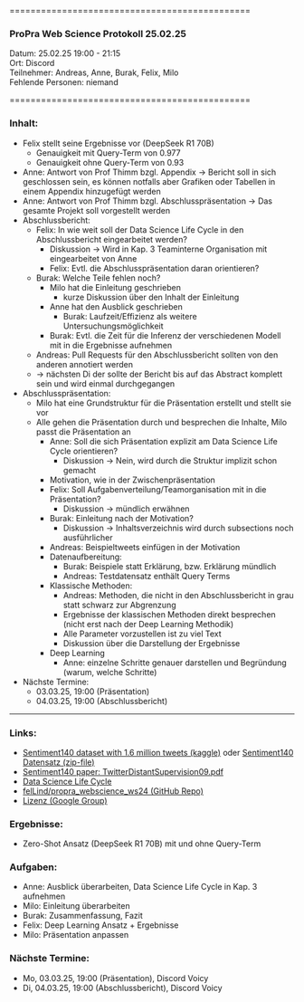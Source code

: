 
==============================================

### ProPra Web Science Protokoll 25.02.25

Datum: 25.02.25 19:00 - 21:15  
Ort: Discord  
Teilnehmer: Andreas, Anne, Burak, Felix, Milo  
Fehlende Personen: niemand

==============================================


### Inhalt:
- Felix stellt seine Ergebnisse vor (DeepSeek R1 70B)
	- Genauigkeit mit Query-Term von 0.977
	- Genauigkeit ohne Query-Term von 0.93
- Anne: Antwort von Prof Thimm bzgl. Appendix -> Bericht soll in sich geschlossen sein, es können notfalls aber Grafiken oder Tabellen in einem Appendix hinzugefügt werden
- Anne: Antwort von Prof Thimm bzgl. Abschlusspräsentation -> Das gesamte Projekt soll vorgestellt werden
- Abschlussbericht:
	- Felix: In wie weit soll der Data Science Life Cycle in den Abschlussbericht eingearbeitet werden?
		- Diskussion -> Wird in Kap. 3 Teaminterne Organisation mit eingearbeitet von Anne
		- Felix: Evtl. die Abschlusspräsentation daran orientieren?
	- Burak: Welche Teile fehlen noch?
		- Milo hat die Einleitung geschrieben
			- kurze Diskussion über den Inhalt der Einleitung
		- Anne hat den Ausblick geschrieben
			- Burak: Laufzeit/Effizienz als weitere Untersuchungsmöglichkeit
		- Burak: Evtl. die Zeit für die Inferenz der verschiedenen Modell mit in die Ergebnisse aufnehmen
	- Andreas: Pull Requests für den Abschlussbericht sollten von den anderen annotiert werden
	- -> nächsten Di der sollte der Bericht bis auf das Abstract komplett sein und wird einmal durchgegangen
- Abschlusspräsentation:
	- Milo hat eine Grundstruktur für die Präsentation erstellt und stellt sie vor
	- Alle gehen die Präsentation durch und besprechen die Inhalte, Milo passt die Präsentation an
		- Anne: Soll die sich Präsentation explizit am Data Science Life Cycle orientieren?
			- Diskussion  -> Nein, wird durch die Struktur implizit schon gemacht
		- Motivation, wie in der Zwischenpräsentation
		- Felix: Soll Aufgabenverteilung/Teamorganisation mit in die Präsentation?
			- Diskussion -> mündlich erwähnen
		- Burak: Einleitung nach der Motivation?
			- Diskussion -> Inhaltsverzeichnis wird durch subsections noch ausführlicher
		- Andreas: Beispieltweets einfügen in der Motivation
		- Datenaufbereitung:
			- Burak: Beispiele statt Erklärung, bzw. Erklärung mündlich
			- Andreas: Testdatensatz enthält Query Terms
		- Klassische Methoden:
			- Andreas: Methoden, die nicht in den Abschlussbericht in grau statt schwarz zur Abgrenzung
			- Ergebnisse der klassischen Methoden direkt besprechen (nicht erst nach der Deep Learning Methodik)
			- Alle Parameter vorzustellen ist zu viel Text
			- Diskussion über die Darstellung der Ergebnisse
		- Deep Learning 
			- Anne: einzelne Schritte genauer darstellen und Begründung (warum, welche Schritte) 
- Nächste Termine: 
	- 03.03.25, 19:00 (Präsentation)
	- 04.03.25, 19:00 (Abschlussbericht)



---------------------------------------------


### Links:
- [Sentiment140 dataset with 1.6 million tweets (kaggle)](https://www.kaggle.com/datasets/kazanova/sentiment140/code?datasetId=2477&sortBy=commentCount) oder [Sentiment140 Datensatz (zip-file)](https://cs.stanford.edu/people/alecmgo/trainingandtestdata.zip)
- [Sentiment140 paper: TwitterDistantSupervision09.pdf](https://www-cs.stanford.edu/people/alecmgo/papers/TwitterDistantSupervision09.pdf)
- [Data Science Life Cycle](Data_Science_Life_Cycle.png)
- [felLind/propra_webscience_ws24 (GitHub Repo)](https://github.com/felLind/propra_webscience_ws24/tree/main)
- [Lizenz (Google Group)](https://groups.google.com/g/sentiment140/c/IZUgbwH99L8)

### Ergebnisse:
- Zero-Shot Ansatz (DeepSeek R1 70B) mit und ohne Query-Term

### Aufgaben:
- Anne: Ausblick überarbeiten, Data Science Life Cycle in Kap. 3 aufnehmen
- Milo: Einleitung überarbeiten
- Burak: Zusammenfassung, Fazit
- Felix: Deep Learning Ansatz + Ergebnisse
- Milo: Präsentation anpassen

### Nächste Termine: 
- Mo, 03.03.25, 19:00 (Präsentation), Discord Voicy
- Di, 04.03.25, 19:00 (Abschlussbericht), Discord Voicy

